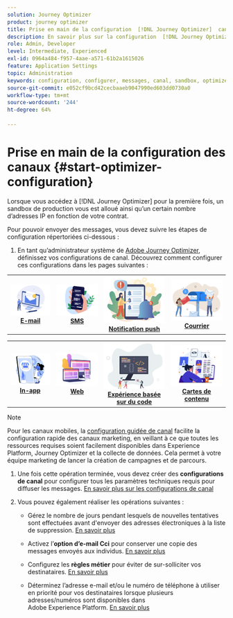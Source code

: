 ```yaml
---
solution: Journey Optimizer
product: journey optimizer
title: Prise en main de la configuration  [!DNL Journey Optimizer]  canaux
description: En savoir plus sur la configuration  [!DNL Journey Optimizer]  canaux .
role: Admin, Developer
level: Intermediate, Experienced
exl-id: 0964a484-f957-4aae-a571-61b2a1615026
feature: Application Settings
topic: Administration
keywords: configuration, configurer, messages, canal, sandbox, optimizer
source-git-commit: e052cf9bcd42cecbaaeb9047990ed603dd0730a0
workflow-type: tm+mt
source-wordcount: '244'
ht-degree: 64%

---
```



# Prise en main de la configuration des canaux {#start-optimizer-configuration}

Lorsque vous accédez à [!DNL Journey Optimizer] pour la première fois, un sandbox de production vous est alloué ainsi qu’un certain nombre d’adresses IP en fonction de votre contrat.


Pour pouvoir envoyer des messages, vous devez suivre les étapes de configuration répertoriées ci-dessous :

1. En tant qu’administrateur système de [Adobe Journey Optimizer](../start/path/administrator.md), définissez vos configurations de canal. Découvrez comment configurer ces configurations dans les pages suivantes :

<table style="table-layout:fixed"><tr style="border: 0;">
<td><a href="../email/get-started-email-config.md"><img alt="E-mail" src="../channels/assets/do-not-localize/email.png"></a>
<div align="center"><a href="../email/get-started-email-config.md"><strong>E-mail</strong></a></div></td>
<td><a href="../sms/sms-configuration.md"><img alt="SMS" src="../channels/assets/do-not-localize/sms.png"></a>
<div align="center"><a href="../sms/sms-configuration.md"><strong>SMS</strong></a></div></td>
<td><a href="../push/push-configuration.md"><img alt="Notification push" src="../channels/assets/do-not-localize/push.png"></a>
<div align="center"><a href="../push/push-configuration.md"><strong>Notification push</strong></a></div></td>
<td><a href="../direct-mail/direct-mail-configuration.md"><img alt="Courrier" src="../channels/assets/do-not-localize/direct-mail.jpg"></a>
<div align="center"><a href="../direct-mail/direct-mail-configuration.md"><strong>Courrier</strong></a></div></td>
</tr></table>

<table style="table-layout:fixed"><tr style="border: 0;">
<td><a href="../in-app/inapp-configuration.md"><img alt="In-app" src="../channels/assets/do-not-localize/inapp.jpg"></a>
<div align="center"><a href="../in-app/inapp-configuration.md"><strong>In-app</strong></a></div></td>
<td><a href="../web/web-configuration.md"><img alt="Web" src="../channels/assets/do-not-localize/web.jpg"></a>
<div align="center"><a href="../web/web-configuration.md"><strong>Web</strong></a></div></td>
<td><a href="../code-based/code-based-configuration.md"><img alt="Expérience basée sur du code" src="../channels/assets/do-not-localize/code.png"></a>
<div align="center"><a href="../code-based/code-based-configuration.md"><strong>Expérience basée sur du code</strong></a></div></td>
<td><a href="../content-card/content-card-configuration-prereq.md"><img alt="Cartes de contenu" src="../channels/assets/do-not-localize/cards.png"></a>
<div align="center"><a href="../content-card/content-card-configuration-prereq.md"><strong>Cartes de contenu</strong></a></div></td>
</tr></table>

>[!NOTE]
>
>Pour les canaux mobiles, la [configuration guidée de canal](set-mobile-config.md) facilite la configuration rapide des canaux marketing, en veillant à ce que toutes les ressources requises soient facilement disponibles dans Experience Platform, Journey Optimizer et la collecte de données. Cela permet à votre équipe marketing de lancer la création de campagnes et de parcours.

1. Une fois cette opération terminée, vous devez créer des **configurations de canal** pour configurer tous les paramètres techniques requis pour diffuser les messages. [En savoir plus sur les configurations de canal](channel-surfaces.md)

1. Vous pouvez également réaliser les opérations suivantes :

   * Gérez le nombre de jours pendant lesquels de nouvelles tentatives sont effectuées avant d&#39;envoyer des adresses électroniques à la liste de suppression. [En savoir plus](manage-suppression-list.md)

   * Activez l’**option d’e-mail Cci** pour conserver une copie des messages envoyés aux individus. [En savoir plus](archiving-support.md#enable-bcc)

   * Configurez les **règles métier** pour éviter de sur-solliciter vos destinataires. [En savoir plus](../configuration/rule-sets.md)

   * Déterminez l’adresse e-mail et/ou le numéro de téléphone à utiliser en priorité pour vos destinataires lorsque plusieurs adresses/numéros sont disponibles dans Adobe Experience Platform. [En savoir plus](primary-email-addresses.md)
